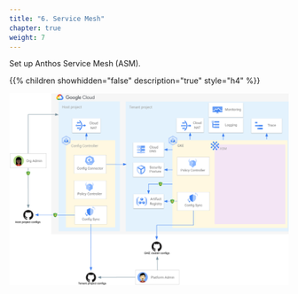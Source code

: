 ```yaml
---
title: "6. Service Mesh"
chapter: true
weight: 7
---
```

Set up Anthos Service Mesh (ASM).

{{% children showhidden="false" description="true" style="h4" %}}

![ASM overview](https://github.com/mathieu-benoit/my-images/raw/main/acm-workshop/asm-overview.png?width=50pc)
